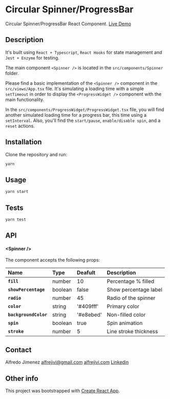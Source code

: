 # Circular Spinner/ProgressBar

Circular Spinner/ProgressBar React Component. [Live Demo](https://confident-haibt-6ff93b.netlify.com/)

## Description

It's built using `React + Typescript`, `React Hooks` for state management and `Jest + Enzyme` for testing.

The main component `<Spinner />` is located in the `src/components/Spinner` folder.

Please find a basic implementation of the `<Spinner />` component in the `src/views/App.tsx` file. It's simulating a loading time with a simple `setTimeout` in order to display the `<ProgressWidget />` component with the main functionality.

In the `src/components/ProgressWidget/ProgressWidget.tsx` file, you will find another simulated loading time for a progress bar, this time using a `setInterval`. Also, you'll find the `start/pause`, `enable/disable spin`, and a `reset` actions.


## Installation

Clone the repository and run:
```bash
yarn
```

## Usage

```bash
yarn start
```

## Tests

```bash
yarn test
```

## API

#### &lt;Spinner />

The component accepts the following props:

|Name|Type|Deafult|Description
|:--|:-----|:-----|:-----|
|**`fill`**|number|10|Percentage % filled
|**`showPercentage`**|boolean|false|Show percentage label
|**`radio`**|number|45|Radio of the spinner
|**`color`**|string|'#409fff'|Primary color
|**`backgroundColor`**|string|'#e8ebed'|Non-filled color
|**`spin`**|boolean|true|Spin animation
|**`stroke`**|number|5|Line stroke thickness

## Contact

Alfredo Jimenez
alfrejivi@gmail.com
[alfrejivi.com](https://alfrejivi.com)
[Linkedin](https://www.linkedin.com/in/alfrejivi/)

## Other info

This project was bootstrapped with [Create React App](https://github.com/facebook/create-react-app).
